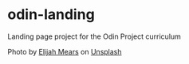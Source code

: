 # odin-landing
Landing page project for the Odin Project curriculum

Photo by <a href="https://unsplash.com/@elijahjmears?utm_source=unsplash&utm_medium=referral&utm_content=creditCopyText">Elijah Mears</a> on <a href="https://unsplash.com/photos/nW3N78niwss?utm_source=unsplash&utm_medium=referral&utm_content=creditCopyText">Unsplash</a>
  